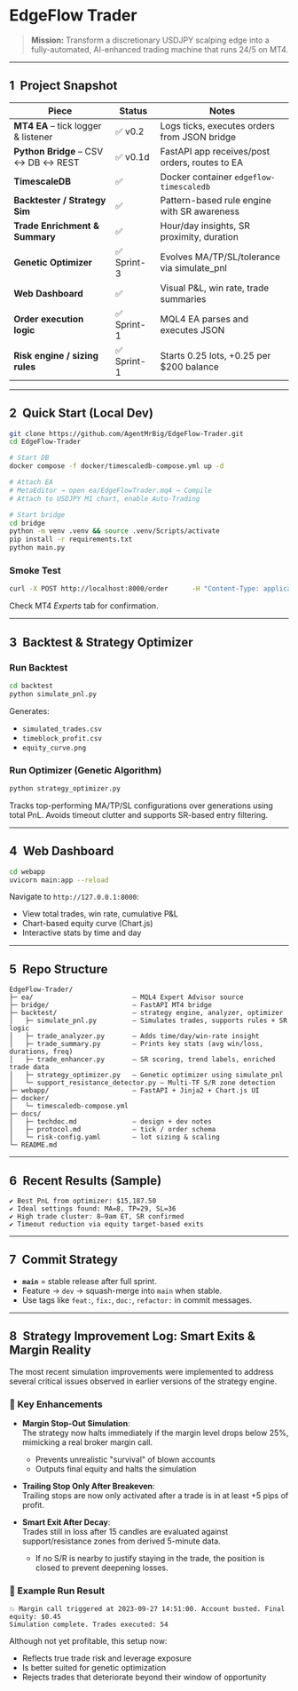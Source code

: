 # EdgeFlow Trader

> **Mission:** Transform a discretionary USDJPY scalping edge into a fully-automated, AI-enhanced trading machine that runs 24/5 on MT4.

---

## 1 Project Snapshot

| Piece                                 | Status       | Notes |
|--------------------------------------|--------------|-------|
| **MT4 EA** – tick logger & listener  | ✅ v0.2       | Logs ticks, executes orders from JSON bridge |
| **Python Bridge** – CSV ↔ DB ↔ REST  | ✅ v0.1d      | FastAPI app receives/post orders, routes to EA |
| **TimescaleDB**                      | ✅            | Docker container `edgeflow-timescaledb` |
| **Backtester / Strategy Sim**        | ✅            | Pattern-based rule engine with SR awareness |
| **Trade Enrichment & Summary**       | ✅            | Hour/day insights, SR proximity, duration |
| **Genetic Optimizer**                | ✅ Sprint-3   | Evolves MA/TP/SL/tolerance via simulate_pnl |
| **Web Dashboard**                    | ✅            | Visual P&L, win rate, trade summaries |
| **Order execution logic**            | ✅ Sprint-1   | MQL4 EA parses and executes JSON |
| **Risk engine / sizing rules**       | ✅ Sprint-1   | Starts 0.25 lots, +0.25 per $200 balance |

---

## 2 Quick Start (Local Dev)

```bash
git clone https://github.com/AgentMrBig/EdgeFlow-Trader.git
cd EdgeFlow-Trader

# Start DB
docker compose -f docker/timescaledb-compose.yml up -d

# Attach EA
# MetaEditor → open ea/EdgeFlowTrader.mq4 → Compile
# Attach to USDJPY M1 chart, enable Auto-Trading

# Start bridge
cd bridge
python -m venv .venv && source .venv/Scripts/activate
pip install -r requirements.txt
python main.py
```

### Smoke Test

```bash
curl -X POST http://localhost:8000/order      -H "Content-Type: application/json"      -d '{"symbol":"USDJPY","side":"buy","lot":0.01}'
```

Check MT4 *Experts* tab for confirmation.

---

## 3 Backtest & Strategy Optimizer

### Run Backtest
```bash
cd backtest
python simulate_pnl.py
```

Generates:
- `simulated_trades.csv`
- `timeblock_profit.csv`
- `equity_curve.png`

### Run Optimizer (Genetic Algorithm)
```bash
python strategy_optimizer.py
```

Tracks top-performing MA/TP/SL configurations over generations using total PnL. Avoids timeout clutter and supports SR-based entry filtering.

---

## 4 Web Dashboard

```bash
cd webapp
uvicorn main:app --reload
```

Navigate to `http://127.0.0.1:8000`:

- View total trades, win rate, cumulative P&L
- Chart-based equity curve (Chart.js)
- Interactive stats by time and day

---

## 5 Repo Structure

```text
EdgeFlow-Trader/
├─ ea/                         – MQL4 Expert Advisor source
├─ bridge/                     – FastAPI MT4 bridge
├─ backtest/                   – strategy engine, analyzer, optimizer
│   ├─ simulate_pnl.py         – Simulates trades, supports rules + SR logic
│   ├─ trade_analyzer.py       – Adds time/day/win-rate insight
│   ├─ trade_summary.py        – Prints key stats (avg win/loss, durations, freq)
│   ├─ trade_enhancer.py       – SR scoring, trend labels, enriched trade data
│   ├─ strategy_optimizer.py   – Genetic optimizer using simulate_pnl
│   └─ support_resistance_detector.py – Multi-TF S/R zone detection
├─ webapp/                     – FastAPI + Jinja2 + Chart.js UI
├─ docker/
│   └─ timescaledb-compose.yml
├─ docs/
│   ├─ techdoc.md              – design + dev notes
│   ├─ protocol.md             – tick / order schema
│   └─ risk-config.yaml        – lot sizing & scaling
└─ README.md
```

---

## 6 Recent Results (Sample)

```
✔️ Best PnL from optimizer: $15,187.50
✔️ Ideal settings found: MA=8, TP=29, SL=36
✔️ High trade cluster: 8–9am ET, SR confirmed
✔️ Timeout reduction via equity target-based exits
```

---

## 7 Commit Strategy

* **`main`** = stable release after full sprint.
* Feature → `dev` → squash-merge into `main` when stable.
* Use tags like `feat:`, `fix:`, `doc:`, `refactor:` in commit messages.

---

## 8 Strategy Improvement Log: Smart Exits & Margin Reality

The most recent simulation improvements were implemented to address several critical issues observed in earlier versions of the strategy engine.

### 🔧 Key Enhancements

- **Margin Stop-Out Simulation**:  
  The strategy now halts immediately if the margin level drops below 25%, mimicking a real broker margin call.
  - Prevents unrealistic "survival" of blown accounts
  - Outputs final equity and halts the simulation

- **Trailing Stop Only After Breakeven**:  
  Trailing stops are now only activated after a trade is in at least +5 pips of profit.

- **Smart Exit After Decay**:  
  Trades still in loss after 15 candles are evaluated against support/resistance zones from derived 5-minute data.  
  - If no S/R is nearby to justify staying in the trade, the position is closed to prevent deepening losses.

### 🧪 Example Run Result

```
💥 Margin call triggered at 2023-09-27 14:51:00. Account busted. Final equity: $0.45
Simulation complete. Trades executed: 54
```

Although not yet profitable, this setup now:
- Reflects true trade risk and leverage exposure
- Is better suited for genetic optimization
- Rejects trades that deteriorate beyond their window of opportunity
